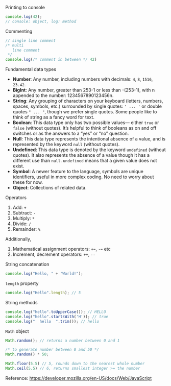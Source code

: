 Printing to console
```javascript
console.log(42);
// console: object, log: method
```

Commenting
```javascript
// single line comment
/* multi
   line comment
 */
console.log(/* comment in between */ 42)
```

Fundamental data types
- **Number**: Any number, including numbers with decimals: `4`, `8`, `1516`, `23.42`.
- **BigInt**: Any number, greater than 253-1 or less than -(253-1), with n appended to the number: 1234567890123456n.
- **String**: Any grouping of characters on your keyboard (letters, numbers, spaces, symbols, etc.) surrounded by single quotes: `' ... '` or double quotes `" ... "`, though we prefer single quotes. Some people like to think of string as a fancy word for text.
- **Boolean**: This data type only has two possible values— either `true` or `false` (without quotes). It’s helpful to think of booleans as on and off switches or as the answers to a “yes” or “no” question.
- **Null**: This data type represents the intentional absence of a value, and is represented by the keyword `null` (without quotes).
- **Undefined**: This data type is denoted by the keyword `undefined` (without quotes). It also represents the absence of a value though it has a different use than `null`. `undefined` means that a given value does not exist.
- **Symbol**: A newer feature to the language, symbols are unique identifiers, useful in more complex coding. No need to worry about these for now.
- **Object**: Collections of related data.

Operators
1. Add: `+`
2. Subtract: `-`
3. Multiply: `*`
4. Divide: `/`
5. Remainder: `%`

Additionally,
1. Mathematical assignment operators: `+=`, `-=` etc
2. Increment, decrement operators: `++`, `--`

String concatenation
```javascript
console.log("Hello, " + "World!");
```

`length` property
```javascript
console.log("Hello".length); // 5
```

String methods
```javascript
console.log("hello".toUpperCase()); // HELLO
console.log("hello".startsWith('H')); // true
console.log("  hello  ".trim()); // hello
```

`Math` object
```javascript
Math.random(); // returns a number between 0 and 1

/* to generate number between 0 and 50 */
Math.random() * 50;

Math.floor(5.5) // 5, rounds down to the nearest whole number
Math.ceil(5.5) // 6, returns smallest integer >= the number
```

Reference: https://developer.mozilla.org/en-US/docs/Web/JavaScript
